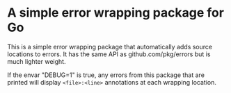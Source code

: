 # A simple error wrapping package for Go

This is a simple error wrapping package that automatically adds source
locations to errors. It has the same API as github.com/pkg/errors but is much
lighter weight.

If the envar "DEBUG=1" is true, any errors from this package that are printed
will display `<file>:<line>` annotations at each wrapping location.
